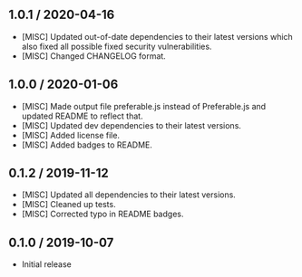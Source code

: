 ## 1.0.1 / 2020-04-16
- [MISC] Updated out-of-date dependencies to their latest versions which also fixed all possible fixed security vulnerabilities.
- [MISC] Changed CHANGELOG format.

## 1.0.0 / 2020-01-06
- [MISC] Made output file preferable.js instead of Preferable.js and updated README to reflect that.
- [MISC] Updated dev dependencies to their latest versions.
- [MISC] Added license file.
- [MISC] Added badges to README.

## 0.1.2 / 2019-11-12
- [MISC] Updated all dependencies to their latest versions.
- [MISC] Cleaned up tests.
- [MISC] Corrected typo in README badges.

## 0.1.0 / 2019-10-07
- Initial release